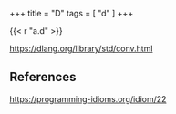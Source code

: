 +++
title = "D"
tags = [ "d" ]
+++

{{< r "a.d" >}}

<https://dlang.org/library/std/conv.html>

## References

<https://programming-idioms.org/idiom/22>
